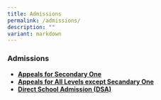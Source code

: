 ```yaml
---
title: Admissions
permalink: /admissions/
description: ""
variant: markdown
---
```

### **Admissions**
* **[Appeals for Secondary One](https://form.gov.sg/6760e159d2c0b01c549e315b)**
* **[Appeals for All Levels except Secandary One](https://form.gov.sg/#!/5f859d0d1e16e10011670caf)**
* **[Direct School Admission (DSA)](https://go.gov.sg/acsbr-cca)**
